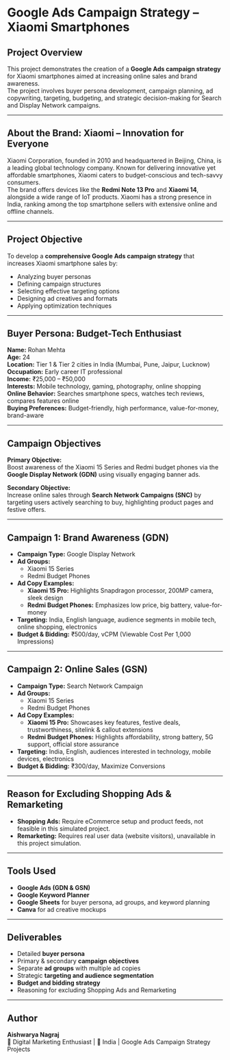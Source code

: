 # Google Ads Campaign Strategy – Xiaomi Smartphones

## Project Overview
This project demonstrates the creation of a **Google Ads campaign strategy** for Xiaomi smartphones aimed at increasing online sales and brand awareness.  
The project involves buyer persona development, campaign planning, ad copywriting, targeting, budgeting, and strategic decision-making for Search and Display Network campaigns.

---

## About the Brand: Xiaomi – Innovation for Everyone
Xiaomi Corporation, founded in 2010 and headquartered in Beijing, China, is a leading global technology company. Known for delivering innovative yet affordable smartphones, Xiaomi caters to budget-conscious and tech-savvy consumers.  
The brand offers devices like the **Redmi Note 13 Pro** and **Xiaomi 14**, alongside a wide range of IoT products. Xiaomi has a strong presence in India, ranking among the top smartphone sellers with extensive online and offline channels.

---

## Project Objective
To develop a **comprehensive Google Ads campaign strategy** that increases Xiaomi smartphone sales by:  
- Analyzing buyer personas  
- Defining campaign structures  
- Selecting effective targeting options  
- Designing ad creatives and formats  
- Applying optimization techniques  

---

## Buyer Persona: Budget-Tech Enthusiast
**Name:** Rohan Mehta  
**Age:** 24  
**Location:** Tier 1 & Tier 2 cities in India (Mumbai, Pune, Jaipur, Lucknow)  
**Occupation:** Early career IT professional  
**Income:** ₹25,000 – ₹50,000  
**Interests:** Mobile technology, gaming, photography, online shopping  
**Online Behavior:** Searches smartphone specs, watches tech reviews, compares features online  
**Buying Preferences:** Budget-friendly, high performance, value-for-money, brand-aware  

---

## Campaign Objectives
**Primary Objective:**  
Boost awareness of the Xiaomi 15 Series and Redmi budget phones via the **Google Display Network (GDN)** using visually engaging banner ads.  

**Secondary Objective:**  
Increase online sales through **Search Network Campaigns (SNC)** by targeting users actively searching to buy, highlighting product pages and festive offers.

---

## Campaign 1: Brand Awareness (GDN)
- **Campaign Type:** Google Display Network  
- **Ad Groups:**  
  - Xiaomi 15 Series  
  - Redmi Budget Phones  
- **Ad Copy Examples:**  
  - **Xiaomi 15 Pro:** Highlights Snapdragon processor, 200MP camera, sleek design  
  - **Redmi Budget Phones:** Emphasizes low price, big battery, value-for-money  
- **Targeting:** India, English language, audience segments in mobile tech, online shopping, electronics  
- **Budget & Bidding:** ₹500/day, vCPM (Viewable Cost Per 1,000 Impressions)

---

## Campaign 2: Online Sales (GSN)
- **Campaign Type:** Search Network Campaign  
- **Ad Groups:**  
  - Xiaomi 15 Series  
  - Redmi Budget Phones  
- **Ad Copy Examples:**  
  - **Xiaomi 15 Pro:** Showcases key features, festive deals, trustworthiness, sitelink & callout extensions  
  - **Redmi Budget Phones:** Highlights affordability, strong battery, 5G support, official store assurance  
- **Targeting:** India, English, audiences interested in technology, mobile devices, electronics  
- **Budget & Bidding:** ₹300/day, Maximize Conversions  

---

## Reason for Excluding Shopping Ads & Remarketing
- **Shopping Ads:** Require eCommerce setup and product feeds, not feasible in this simulated project.  
- **Remarketing:** Requires real user data (website visitors), unavailable in this project simulation.

---

## Tools Used
- **Google Ads (GDN & GSN)**  
- **Google Keyword Planner**  
- **Google Sheets** for buyer persona, ad groups, and keyword planning  
- **Canva** for ad creative mockups  

---

## Deliverables
- Detailed **buyer persona**  
- Primary & secondary **campaign objectives**  
- Separate **ad groups** with multiple ad copies  
- Strategic **targeting and audience segmentation**  
- **Budget and bidding strategy**  
- Reasoning for excluding Shopping Ads and Remarketing  

---

## Author
**Aishwarya Nagraj**  
💼 Digital Marketing Enthusiast | 📍 India | Google Ads Campaign Strategy Projects
